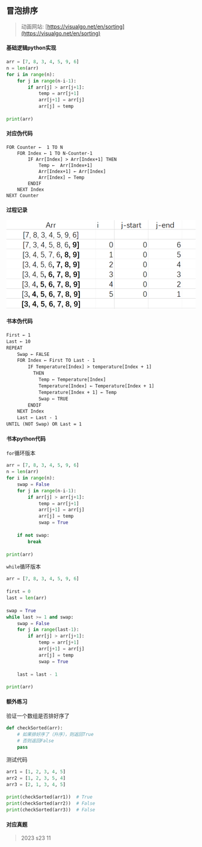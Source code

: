 ## 冒泡排序
> 动画网站:
[https://visualgo.net/en/sorting](https://visualgo.net/en/sorting)


#### 基础逻辑python实现

```python
arr = [7, 8, 3, 4, 5, 9, 6]
n = len(arr)
for i in range(n):
    for j in range(n-i-1):
        if arr[j] > arr[j+1]:
            temp = arr[j+1]
            arr[j+1] = arr[j]
            arr[j] = temp

print(arr)
```

#### 对应伪代码
```
FOR Counter ←  1 TO N
    FOR Index ← 1 TO N-Counter-1
        IF Arr[Index] > Arr[Index+1] THEN
            Temp ←  Arr[Index+1]
            Arr[Index+1] ← Arr[Index]
            Arr[Index] ← Temp
        ENDIF
    NEXT Index
NEXT Counter
```

#### 过程记录
![](images/3_201.png)


#### 书本伪代码
```txt
First ← 1
Last ← 10
REPEAT
    Swap ← FALSE
    FOR Index ← First TO Last - 1
        IF Temperature[Index] > temperature[Index + 1]
          THEN
            Temp ← Temperature[Index]
            Temperature[Index] ← Temperature[Index + 1]
            Temperature[Index + 1] ← Temp
            Swap ← TRUE
        ENDIF
    NEXT Index
    Last ← Last - 1
UNTIL (NOT Swap) OR Last = 1
```

#### 书本python代码
`for`循环版本
```python
arr = [7, 8, 3, 4, 5, 9, 6]
n = len(arr)
for i in range(n):
    swap = False
    for j in range(n-i-1):
        if arr[j] > arr[j+1]:
            temp = arr[j+1]
            arr[j+1] = arr[j]
            arr[j] = temp
            swap = True

    if not swap:
        break
    
print(arr)
```

`while`循环版本
```python
arr = [7, 8, 3, 4, 5, 9, 6]

first = 0
last = len(arr)

swap = True
while last >= 1 and swap:
    swap = False
    for j in range(last-1):
        if arr[j] > arr[j+1]:
            temp = arr[j+1]
            arr[j+1] = arr[j]
            arr[j] = temp
            swap = True

    last = last - 1

print(arr)
```

#### 额外练习
验证一个数组是否排好序了
```python
def checkSorted(arr):
    # 如果排好序了（升序），则返回True
    # 否则返回False
    pass
```

测试代码

```python
arr1 = [1, 2, 3, 4, 5]
arr2 = [1, 2, 3, 5, 4]
arr3 = [2, 1, 3, 4, 5]

print(checkSorted(arr1))  # True
print(checkSorted(arr2))  # False
print(checkSorted(arr3))  # False
```

#### 对应真题
> 2023 s23 11
